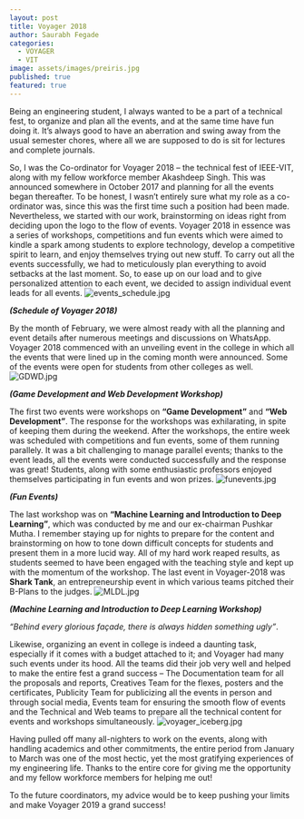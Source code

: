 ```yaml
---
layout: post
title: Voyager 2018
author: Saurabh Fegade
categories:
  - VOYAGER
  - VIT
image: assets/images/preiris.jpg
published: true
featured: true
---
```

Being an engineering student, I always wanted to be a part of a technical fest, to organize and plan all the events, and at the same time have fun doing it. It’s always good to have an aberration and swing away from the usual semester chores, where all we are supposed to do is sit for lectures and complete journals. 

So, I was the Co-ordinator for Voyager 2018 – the technical fest of IEEE-VIT, along with my fellow workforce member Akashdeep Singh. This was announced somewhere in October 2017 and planning for all the events began thereafter. To be honest, I wasn’t entirely sure what my role as a co-ordinator was, since this was the first time such a position had been made. Nevertheless, we started with our work, brainstorming on ideas right from deciding upon the logo to the flow of events. Voyager 2018 in essence was a series of workshops, competitions and fun events which were aimed to kindle a spark among students to explore technology, develop a competitive spirit to learn, and enjoy themselves trying out new stuff. To carry out all the events successfully, we had to meticulously plan everything to avoid setbacks at the last moment. So, to ease up on our load and to give personalized attention to each event, we decided to assign individual event leads for all events.
![events_schedule.jpg]({{site.baseurl}}/assets/images/events_schedule.jpg)
 
**_(Schedule of Voyager 2018)_**

By the month of February, we were almost ready with all the planning and event details after numerous meetings and discussions on WhatsApp. Voyager 2018 commenced with an unveiling event in the college in which all the events that were lined up in the coming month were announced. Some of the events were open for students from other colleges as well. 
![GDWD.jpg]({{site.baseurl}}/assets/images/GDWD.jpg)


**_(Game Development and Web Development Workshop)_**

The first two events were workshops on **“Game Development”** and **“Web Development”**. The response for the workshops was exhilarating, in spite of keeping them during the weekend. After the workshops, the entire week was scheduled with competitions and fun events, some of them running parallely. It was a bit challenging to manage parallel events; thanks to the event leads, all the events were conducted successfully and the response was great! Students, along with some enthusiastic professors enjoyed themselves participating in fun events and won prizes. 
![funevents.jpg]({{site.baseurl}}/assets/images/funevents.jpg)


**_(Fun Events)_**

The last workshop was on **“Machine Learning and Introduction to Deep Learning”**, which was conducted by me and our ex-chairman Pushkar Mutha. I remember staying up for nights to prepare for the content and brainstorming on how to tone down difficult concepts for students and present them in a more lucid way. All of my hard work reaped results, as students seemed to have been engaged with the teaching style and kept up with the momentum of the workshop. The last event in Voyager-2018 was **Shark Tank**, an entrepreneurship event in which various teams pitched their B-Plans to the judges. 
![MLDL.jpg]({{site.baseurl}}/assets/images/MLDL.jpg)


**_(Machine Learning and Introduction to Deep Learning Workshop)_**

_“Behind every glorious façade, there is always hidden something ugly”_.

Likewise, organizing an event in college is indeed a daunting task, especially if it comes with a budget attached to it; and Voyager had many such events under its hood. All the teams did their job very well and helped to make the entire fest a grand success – The Documentation team for all the proposals and reports, Creatives Team for the flexes, posters and the certificates, Publicity Team for publicizing all the events in person and through social media, Events team for ensuring the smooth flow of events and the Technical and Web teams to prepare all the technical content for events and workshops simultaneously.
![voyager_iceberg.jpg]({{site.baseurl}}/assets/images/voyager_iceberg.jpg)


Having pulled off many all-nighters to work on the events, along with handling academics and other commitments, the entire period from January to March was one of the most hectic, yet the most gratifying experiences of my engineering life. Thanks to the entire core for giving me the opportunity and my fellow workforce members for helping me out! 

To the future coordinators, my advice would be to keep pushing your limits and make Voyager 2019 a grand success! 



